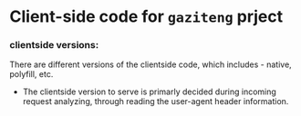 # Client-side code for `gaziteng` prject

### clientside versions: 
There are different versions of the clientside code, which includes - native, polyfill, etc. 
- The clientside version to serve is primarly decided during incoming request analyzing, through reading the user-agent header information.

